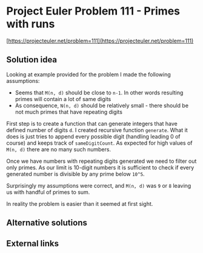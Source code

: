 # Project Euler Problem 111 - Primes with runs

[https://projecteuler.net/problem=111](https://projecteuler.net/problem=111)

## Solution idea

Looking at example provided for the problem I made the following assumptions:
- Seems that `M(n, d)` should be close to `n-1`. In other words resulting primes will contain a lot of same digits
- As consequence, `N(n, d)` should be relatively small - there should be not much primes that have repeating digits

First step is to create a function that can generate integers that have defined number of digits `d`. I created recursive function `generate`. What it does is just tries to append every possible digit (handling leading 0 of course) and keeps track of `sameDigitCount`.
As expected for high values of `M(n, d)` there are no many such numbers.

Once we have numbers with repeating digits generated we need to filter out only primes. As our limit is 10-digit numbers it is sufficient to check if every generated number is divisible by any prime below `10^5`.

Surprisingly my assumptions were correct, and `M(n, d)` was `9` or `8` leaving us with handful of primes to sum.

In reality the problem is easier than it seemed at first sight.

## Alternative solutions

## External links
